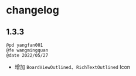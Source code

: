 # changelog

## 1.3.3

``` text
@pd yangfan001
@fe wangmingquan
@date 2022/05/27
```

- 增加 `BoardViewOutlined`、`RichTextOutlined` Icon

